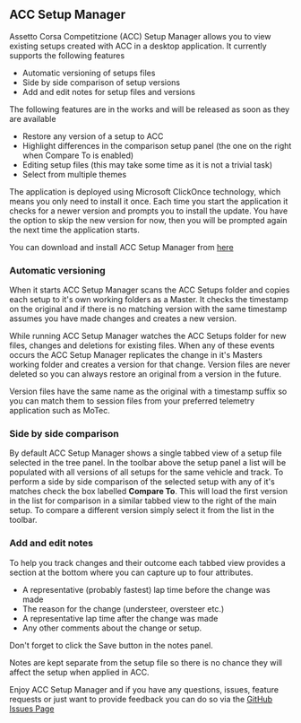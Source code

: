 ## ACC Setup Manager

Assetto Corsa Competitzione (ACC) Setup Manager allows you to view existing setups created with ACC in a desktop application.  It currently supports the following features

+ Automatic versioning of setups files
+ Side by side comparison of setup versions
+ Add and edit notes for setup files and versions

The following features are in the works and will be released as soon as they are available

+ Restore any version of a setup to ACC
+ Highlight differences in the comparison setup panel (the one on the right when Compare To is enabled)
+ Editing setup files (this may take some time as it is not a trivial task)
+ Select from multiple themes

The application is deployed using Microsoft ClickOnce technology, which means you only need to install it once.  Each time you start the application it checks for a newer version and prompts you to install the update.  You have the option to skip the new version for now, then you will be prompted again the next time the application starts.

You can download and install ACC Setup Manager from [here](https://raw.githubusercontent.com/testpossessed/acc-setup-manager/master/docs/installer/setup.exe)

### Automatic versioning

When it starts ACC Setup Manager scans the ACC Setups folder and copies each setup to it's own working folders as a Master.  It checks the timestamp on the original and if there is no matching version with the same timestamp assumes you have made changes and creates a new version.

While running ACC Setup Manager watches the ACC Setups folder for new files, changes and deletions for existing files.  When any of these events occurs the ACC Setup Manager replicates the change in it's Masters working folder and creates a version for that change.  Version files are never deleted so you can always restore an original from a version in the future.

Version files have the same name as the original with a timestamp suffix so you can match them to session files from your preferred telemetry application such as MoTec.

### Side by side comparison

By default ACC Setup Manager shows a single tabbed view of a setup file selected in the tree panel.  In the toolbar above the setup panel a list will be populated with all versions of all setups for the same vehicle and track.  To perform a side by side comparison of the selected setup with any of it's matches check the box labelled **Compare To**.  This will load the first version in the list for comparison in a similar tabbed view to the right of the main setup.  To compare a different version simply select it from the list in the toolbar.

### Add and edit notes

To help you track changes and their outcome each tabbed view provides a section at the bottom where you can capture up to four attributes.

+ A representative (probably fastest) lap time before the change was made
+ The reason for the change (understeer, oversteer etc.)
+ A representative lap time after the change was made
+ Any other comments about the change or setup.

Don't forget to click the Save button in the notes panel.

Notes are kept separate from the setup file so there is no chance they will affect the setup when applied in ACC.

Enjoy ACC Setup Manager and if you have any questions, issues, feature requests or just want to provide feedback you can do so via the [GitHub Issues Page](https://github.com/testpossessed/acc-setup-manager/issues)
